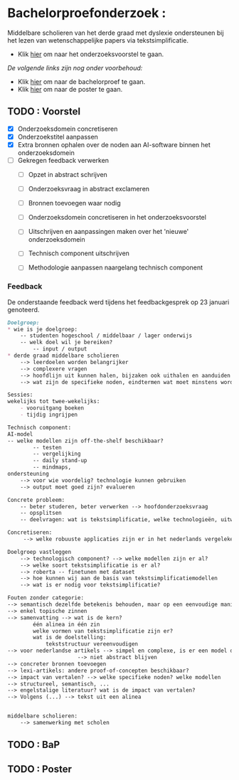 # Bachelorproefonderzoek : 

Middelbare scholieren van het derde graad met dyslexie ondersteunen bij het lezen van wetenschappelijke papers via tekstsimplificatie.

* Klik [hier](verslag\voorstel\CluyseDylan-BPvoorstel.pdf) om naar het onderzoeksvoorstel te gaan.

*De volgende links zijn nog onder voorbehoud:*
* Klik [hier](verslag\bachproef\FamilienaamVoornaamBP.pdf) om naar de bachelorproef te gaan.
* Klik [hier](verslag\poster) om naar de poster te gaan.


## TODO : Voorstel
- [x] Onderzoeksdomein concretiseren
- [x] Onderzoekstitel aanpassen
- [x] Extra bronnen ophalen over de noden aan AI-software binnen het onderzoeksdomein
- [ ] Gekregen feedback verwerken
  - [ ] Opzet in abstract schrijven
  - [ ] Onderzoeksvraag in abstract exclameren
  - [ ] Bronnen toevoegen waar nodig
  - [ ] Onderzoeksdomein concretiseren in het onderzoeksvoorstel
  - [ ] Uitschrijven en aanpassingen maken over het 'nieuwe' onderzoeksdomein
  - [ ] Technisch component uitschrijven
  - [ ] Methodologie aanpassen naargelang technisch component


### Feedback

De onderstaande feedback werd tijdens het feedbackgesprek op 23 januari genoteerd.

```md
Doelgroep: 
* wie is je doelgroep:
	-- studenten hogeschool / middelbaar / lager onderwijs
	-- welk doel wil je bereiken? 
		-- input / output
* derde graad middelbare scholieren 
    --> leerdoelen worden belangrijker
	--> complexere vragen
	--> hoofdlijn uit kunnen halen, bijzaken ook uithalen en aanduiden	
	--> wat zijn de specifieke noden, eindtermen wat moet minstens worden behaald?

Sessies:
wekelijks tot twee-wekelijks:
	- vooruitgang boeken
	- tijdig ingrijpen

Technisch component:
AI-model
-- welke modellen zijn off-the-shelf beschikbaar?
		-- testen
		-- vergelijking
		-- daily stand-up
		-- mindmaps, 
ondersteuning 
    --> voor wie voordelig? technologie kunnen gebruiken
	--> output moet goed zijn? evalueren

Concrete probleem:
	-- beter studeren, beter verwerken --> hoofdonderzoeksvraag
	-- opsplitsen
	-- deelvragen: wat is tekstsimplificatie, welke technologieën, uitwerken van een model, modellen vergelijken, off-the-shelf finetunen, welke data is beschikbaar, Nederlandstalige word embeddings

Concretiseren:
     --> welke robuuste applicaties zijn er in het nederlands vergeleken met het Engels?

Doelgroep vastleggen
    --> technologisch component? --> welke modellen zijn er al? 
    --> welke soort tekstsimplificatie is er al? 
    --> roberta -- finetunen met dataset
    --> hoe kunnen wij aan de basis van tekstsimplificatiemodellen
    --> wat is er nodig voor tekstsimplificatie? 

Fouten zonder categorie:
--> semantisch dezelfde betekenis behouden, maar op een eenvoudige manier
-->	enkel topische zinnen
-->	samenvatting --> wat is de kern? 
		één alinea in één zin
		welke vormen van tekstsimplificatie zijn er?
		wat is de doelstelling: 
			tekststructuur vereenvoudigen
--> voor nederlandse artikels --> simpel en complexe, is er een model dat dit kan?
					  --> niet abstract blijven
--> concreter bronnen toevoegen
--> lexi-artikels: andere proof-of-concepten beschikbaar? 
--> impact van vertalen? --> welke specifieke noden? welke modellen
--> structureel, semantisch, ...
--> engelstalige literatuur? wat is de impact van vertalen? 
--> Volgens (...) --> tekst uit een alinea


middelbare scholieren: 
	--> samenwerking met scholen
```

## TODO : BaP

## TODO : Poster